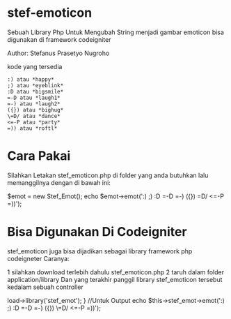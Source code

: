 # stef-emoticon

Sebuah Library Php Untuk Mengubah String menjadi gambar emoticon bisa digunakan di framework codeigniter 


Author: Stefanus Prasetyo Nugroho

kode yang tersedia        

    :) atau *happy*
    ;) atau *eyeblink*
    :D atau *bigsmile*
    =-D atau *laugh1*
    =-) atau *laugh2*
    ({}) atau *bighug*
    \=D/ atau *dance*
    <=-P atau *party*
    =)) atau *roftl*
    
# Cara Pakai

Silahkan Letakan stef_emoticon.php di folder yang anda butuhkan  lalu memanggilnya dengan di bawah ini:

$emot = new Stef_Emot();
echo $emot->emot(':)  ;) :D =-D =-) ({}) \=D/  <=-P  =))');

# Bisa Digunakan Di Codeigniter

stef_emoticon juga bisa dijadikan sebagai library framework php codeigneter
Caranya: 

1 silahkan download terlebih dahulu stef_emoticon.php
2 taruh dalam folder application/library
Dan yang terakhir panggil library stef_emoticon tersebut kedalam sebuah controller
<?php
defined('BASEPATH') OR exit('No direct script access allowed');

class Welcome extends CI_Controller {

	public function __construct(){
		parent::__construct();
		$this->load->library('stef_emot');
	}

//Untuk Output
echo $this->stef_emot->emot(':)  ;) :D =-D =-) ({}) \=D/  <=-P  =))');
